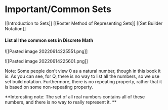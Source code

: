 # Important/Common Sets

[[Introduction to Sets]]
[[Roster Method of Representing Sets]]
[[Set Builder Notation]]


#### List all the common sets in Discrete Math 

![[Pasted image 20220614225551.png]]

![[Pasted image 20220614225601.png]]

Note: Some people don't view 0 as a natural number, though in this book it is. 
As you can see, for Q, there is no way to list all the numbers, so we use set build notation. Furthermore, there is no repeating property, rather that it is based on some non-repeating property. 


**Interesting note: The set of all real numbers contains all of these numbers, and there is no way to really represent it. **